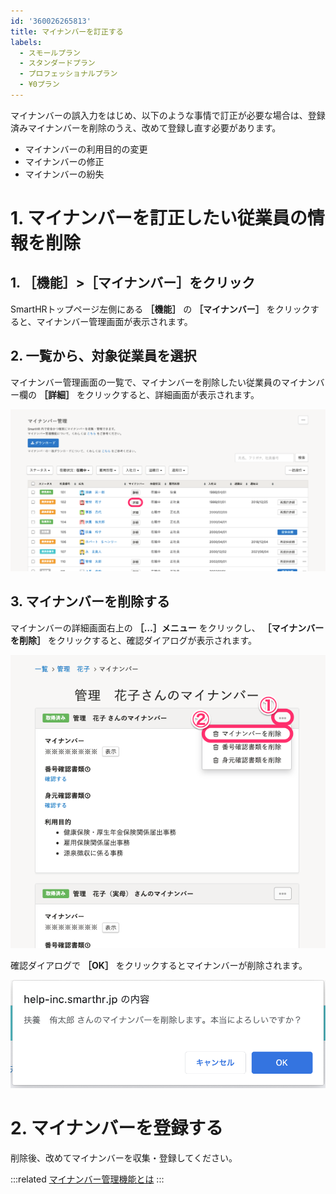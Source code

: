 ```yaml
---
id: '360026265813'
title: マイナンバーを訂正する
labels:
  - スモールプラン
  - スタンダードプラン
  - プロフェッショナルプラン
  - ¥0プラン
---
```

マイナンバーの誤入力をはじめ、以下のような事情で訂正が必要な場合は、登録済みマイナンバーを削除のうえ、改めて登録し直す必要があります。

- マイナンバーの利用目的の変更
- マイナンバーの修正
- マイナンバーの紛失

# 1\. マイナンバーを訂正したい従業員の情報を削除

## 1\. ［機能］>［マイナンバー］をクリック

SmartHRトップページ左側にある **［機能］** の **［マイナンバー］** をクリックすると、マイナンバー管理画面が表示されます。

## 2\. 一覧から、対象従業員を選択

マイナンバー管理画面の一覧で、マイナンバーを削除したい従業員のマイナンバー欄の **［詳細］** をクリックすると、詳細画面が表示されます。

![](./mynum_01.png)

## 3\. マイナンバーを削除する

マイナンバーの詳細画面右上の **［…］メニュー**  をクリックし、 **［マイナンバーを削除］** をクリックすると、確認ダイアログが表示されます。

![](./mynum_15.png)

確認ダイアログで **［OK］** をクリックするとマイナンバーが削除されます。

![](./dialog.png)

# 2\. マイナンバーを登録する

削除後、改めてマイナンバーを収集・登録してください。

:::related
[マイナンバー管理機能とは](https://knowledge.smarthr.jp/hc/ja/articles/360026107514)
:::
